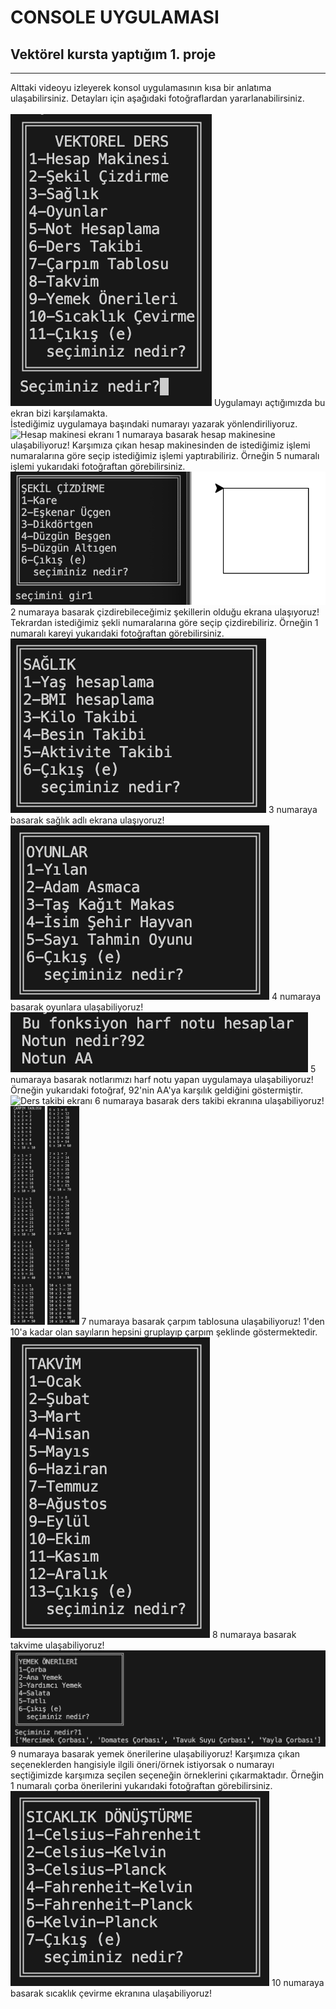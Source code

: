 # CONSOLE UYGULAMASI
## Vektörel kursta yaptığım 1. proje
<hr>
Alttaki videoyu izleyerek konsol uygulamasının kısa bir anlatıma ulaşabilirsiniz. Detayları için aşağıdaki fotoğraflardan yararlanabilirsiniz.
<br>
<a href="https://youtu.be/4lfQR8qWxmY">
</a>
<br>
<img src="proje_fotoları/anamenu.png" alt="Ana Menü Ekranı">
Uygulamayı açtığımızda bu ekran bizi karşılamakta.
<br>
İstediğimiz uygulamaya başındaki numarayı yazarak yönlendiriliyoruz.
<br>
<img src="proje_fotoları/hesapmakinesi.png" alt="Hesap makinesi ekranı">
1 numaraya basarak hesap makinesine ulaşabiliyoruz! Karşımıza çıkan hesap makinesinden de istediğimiz işlemi numaralarına göre seçip istediğimiz işlemi yaptırabiliriz. Örneğin 5 numaralı işlemi yukarıdaki fotoğraftan görebilirsiniz.
<br>
<img src="proje_fotoları/sekilcizdirme.png" alt="Şekil çizdirme ekranı">
2 numaraya basarak çizdirebileceğimiz şekillerin olduğu ekrana ulaşıyoruz! Tekrardan istediğimiz şekli numaralarına göre seçip çizdirebiliriz. Örneğin 1 numaralı kareyi yukarıdaki fotoğraftan görebilirsiniz.
<br>
<img src="proje_fotoları/saglik.png" alt="Sağlık ekranı">
3 numaraya basarak sağlık adlı ekrana ulaşıyoruz!
<br>
<img src="proje_fotoları/oyunlar.png" alt="Oyun ekranı">
4 numaraya basarak oyunlara ulaşabiliyoruz!
<br>
<img src="proje_fotoları/nothesaplama.png" alt="Not hesaplama ekranı">
5 numaraya basarak notlarımızı harf notu yapan uygulamaya ulaşabiliyoruz! Örneğin yukarıdaki fotoğraf, 92'nin AA'ya karşılık geldiğini göstermiştir.
<br>
<img src="proje_fotoları/derstakibi.png" alt="Ders takibi ekranı">
6 numaraya basarak ders takibi ekranına ulaşabiliyoruz! 
<br>
<img src="proje_fotoları/carpimtablosu1.png" height="350" alt="Çarpım tablosu ekranı1">
<img src="proje_fotoları/carpimtablosu2.png" height="350" alt="Çarpım tablosu ekranı2">
7 numaraya basarak çarpım tablosuna ulaşabiliyoruz! 1'den 10'a kadar olan sayıların hepsini gruplayıp çarpım şeklinde göstermektedir.
<br>
<img src="proje_fotoları/takvim.png" alt="Takvim ekranı">
8 numaraya basarak takvime ulaşabiliyoruz!
<br>
<img src="proje_fotoları/yemekonerisi.png" alt="Yemek önerileri ekranı">
9 numaraya basarak yemek önerilerine ulaşabiliyoruz! Karşımıza çıkan seçeneklerden hangisiyle ilgili öneri/örnek istiyorsak o numarayı seçtiğimizde karşımıza seçilen seçeneğin örneklerini çıkarmaktadır. Örneğin 1 numaralı çorba önerilerini yukarıdaki fotoğraftan görebilirsiniz.
<br>
<img src="proje_fotoları/sicaklikcevirme.png" alt="Sıcaklık çevirme ekranı">
10 numaraya basarak sıcaklık çevirme ekranına ulaşabiliyoruz! 
